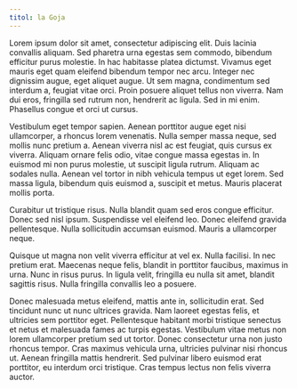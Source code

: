 ```yaml
---
titol: la Goja
---
```


Lorem ipsum dolor sit amet, consectetur adipiscing elit. Duis lacinia convallis aliquam. Sed pharetra urna egestas sem commodo, bibendum efficitur purus molestie. In hac habitasse platea dictumst. Vivamus eget mauris eget quam eleifend bibendum tempor nec arcu. Integer nec dignissim augue, eget aliquet augue. Ut sem magna, condimentum sed interdum a, feugiat vitae orci. Proin posuere aliquet tellus non viverra. Nam dui eros, fringilla sed rutrum non, hendrerit ac ligula. Sed in mi enim. Phasellus congue et orci ut cursus.

Vestibulum eget tempor sapien. Aenean porttitor augue eget nisi ullamcorper, a rhoncus lorem venenatis. Nulla semper massa neque, sed mollis nunc pretium a. Aenean viverra nisl ac est feugiat, quis cursus ex viverra. Aliquam ornare felis odio, vitae congue massa egestas in. In euismod mi non purus molestie, ut suscipit ligula rutrum. Aliquam ac sodales nulla. Aenean vel tortor in nibh vehicula tempus ut eget lorem. Sed massa ligula, bibendum quis euismod a, suscipit et metus. Mauris placerat mollis porta.

Curabitur ut tristique risus. Nulla blandit quam sed eros congue efficitur. Donec sed nisl ipsum. Suspendisse vel eleifend leo. Donec eleifend gravida pellentesque. Nulla sollicitudin accumsan euismod. Mauris a ullamcorper neque.

Quisque ut magna non velit viverra efficitur at vel ex. Nulla facilisi. In nec pretium erat. Maecenas neque felis, blandit in porttitor faucibus, maximus in urna. Nunc in risus purus. In ligula velit, fringilla eu nulla sit amet, blandit sagittis risus. Nulla fringilla convallis leo a posuere.

Donec malesuada metus eleifend, mattis ante in, sollicitudin erat. Sed tincidunt nunc ut nunc ultrices gravida. Nam laoreet egestas felis, et ultricies sem porttitor eget. Pellentesque habitant morbi tristique senectus et netus et malesuada fames ac turpis egestas. Vestibulum vitae metus non lorem ullamcorper pretium sed ut tortor. Donec consectetur urna non justo rhoncus tempor. Cras maximus vehicula urna, ultricies pulvinar nisi rhoncus ut. Aenean fringilla mattis hendrerit. Sed pulvinar libero euismod erat porttitor, eu interdum orci tristique. Cras tempus lectus non felis viverra auctor. 